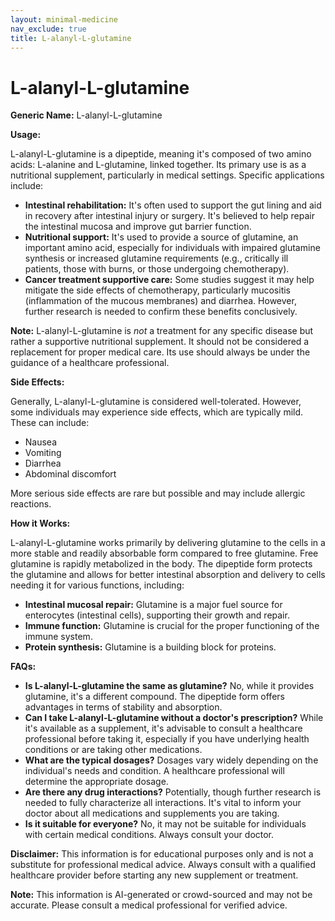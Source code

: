 ```yaml
---
layout: minimal-medicine
nav_exclude: true
title: L-alanyl-L-glutamine
---
```


# L-alanyl-L-glutamine

**Generic Name:** L-alanyl-L-glutamine

**Usage:**

L-alanyl-L-glutamine is a dipeptide, meaning it's composed of two amino acids: L-alanine and L-glutamine, linked together.  Its primary use is as a nutritional supplement, particularly in medical settings.  Specific applications include:

* **Intestinal rehabilitation:** It's often used to support the gut lining and aid in recovery after intestinal injury or surgery.  It's believed to help repair the intestinal mucosa and improve gut barrier function.
* **Nutritional support:** It's used to provide a source of glutamine, an important amino acid, especially for individuals with impaired glutamine synthesis or increased glutamine requirements (e.g., critically ill patients, those with burns, or those undergoing chemotherapy).
* **Cancer treatment supportive care:** Some studies suggest it may help mitigate the side effects of chemotherapy, particularly mucositis (inflammation of the mucous membranes) and diarrhea.  However, further research is needed to confirm these benefits conclusively.

**Note:**  L-alanyl-L-glutamine is *not* a treatment for any specific disease but rather a supportive nutritional supplement.  It should not be considered a replacement for proper medical care.  Its use should always be under the guidance of a healthcare professional.

**Side Effects:**

Generally, L-alanyl-L-glutamine is considered well-tolerated. However, some individuals may experience side effects, which are typically mild.  These can include:

* Nausea
* Vomiting
* Diarrhea
* Abdominal discomfort


More serious side effects are rare but possible and may include allergic reactions.

**How it Works:**

L-alanyl-L-glutamine works primarily by delivering glutamine to the cells in a more stable and readily absorbable form compared to free glutamine.  Free glutamine is rapidly metabolized in the body.  The dipeptide form protects the glutamine and allows for better intestinal absorption and delivery to cells needing it for various functions, including:

* **Intestinal mucosal repair:** Glutamine is a major fuel source for enterocytes (intestinal cells), supporting their growth and repair.
* **Immune function:** Glutamine is crucial for the proper functioning of the immune system.
* **Protein synthesis:**  Glutamine is a building block for proteins.


**FAQs:**

* **Is L-alanyl-L-glutamine the same as glutamine?** No, while it provides glutamine, it's a different compound.  The dipeptide form offers advantages in terms of stability and absorption.
* **Can I take L-alanyl-L-glutamine without a doctor's prescription?** While it's available as a supplement, it's advisable to consult a healthcare professional before taking it, especially if you have underlying health conditions or are taking other medications.
* **What are the typical dosages?** Dosages vary widely depending on the individual's needs and condition.  A healthcare professional will determine the appropriate dosage.
* **Are there any drug interactions?**  Potentially, though further research is needed to fully characterize all interactions.  It's vital to inform your doctor about all medications and supplements you are taking.
* **Is it suitable for everyone?** No, it may not be suitable for individuals with certain medical conditions.  Always consult your doctor.


**Disclaimer:** This information is for educational purposes only and is not a substitute for professional medical advice.  Always consult with a qualified healthcare provider before starting any new supplement or treatment.


**Note:** This information is AI-generated or crowd-sourced and may not be accurate. Please consult a medical professional for verified advice.